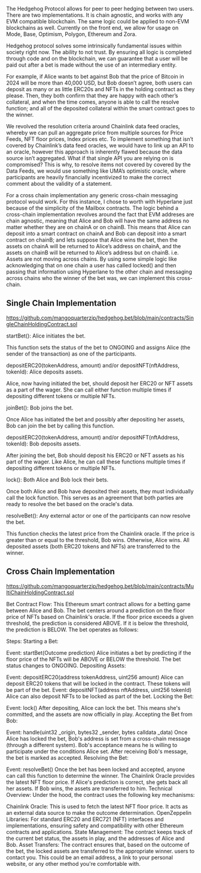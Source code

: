 The Hedgehog Protocol allows for peer to peer hedging between two users. There are two implementations. It is chain agnostic, and works with any EVM compatible blockchain. The same logic could be applied to non-EVM blockchains as well. Currently on the front end, we allow for usage on Mode, Base, Optimism, Polygon, Ethereum and Zora. 

Hedgehog protocol solves some intrinsically fundamental issues within society right now. The ability to not trust. By ensuring all logic is completed through code and on the blockchain, we can guarantee that a user will be paid out after a bet is made without the use of an intermediary entity.

For example, if Alice wants to bet against Bob that the price of Bitcoin in 2024 will be more than 40,000 USD, but Bob doesn’t agree, both users can deposit as many or as little ERC20s and NFTs in the holding contract as they please. Then, they both confirm that they are happy with each other’s collateral, and when the time comes, anyone is able to call the resolve function; and all of the deposited collateral within the smart contract goes to the winner. 

We revolved the resolution criteria around Chainlink data feed oracles, whereby we can pull an aggregate price from multiple sources for Price Feeds, NFT floor prices, Index prices etc. To implement something that isn’t covered by Chainlink’s data feed oracles, we would have to link up an API to an oracle, however this approach is inherently flawed because the data source isn’t aggregated. What if that single API you are relying on is compromised? This is why, to resolve items not covered by covered by the Data Feeds, we would use something like UMA’s optimistic oracle, where participants are heavily financially incentivized to make the correct comment about the validity of a statement.

For a cross chain implementation any generic cross-chain messaging protocol would work. For this instance, I chose to worth with Hyperlane just because of the simplicity of the Mailbox contracts. The logic behind a cross-chain implementation revolves around the fact that EVM addreses are chain agnostic, meaning that Alice and Bob will have the same address no matter whether they are on chainA or on chainB. This means that Alice can deposit into a smart contract on chainA and Bob can deposit into a smart contract on chainB; and lets suppose that Alice wins the bet, then the assets on chainA will be returned to Alice’s address on chainA, and the assets on chainB will be returned to Alice’s address but on chainB. i.e. Assets are not moving across chains. By using some simple logic like acknowledging that on one chain a user has called locked() and then passing that information using Hyperlane to the other chain and messaging across chains who the winner of the bet was, we can implement this cross-chain.



## Single Chain Implementation

https://github.com/mangoquarterzip/hedgehog.bet/blob/main/contracts/SingleChainHoldingContract.sol


startBet(): Alice initiates the bet.

This function sets the status of the bet to ONGOING and assigns Alice (the sender of the transaction) as one of the participants.

depositERC20(tokenAddress, amount) and/or depositNFT(nftAddress, tokenId): Alice deposits assets.

Alice, now having initiated the bet, should deposit her ERC20 or NFT assets as a part of the wager. She can call either function multiple times if depositing different tokens or multiple NFTs.

joinBet(): Bob joins the bet.

Once Alice has initiated the bet and possibly after depositing her assets, Bob can join the bet by calling this function.

depositERC20(tokenAddress, amount) and/or depositNFT(nftAddress, tokenId): Bob deposits assets.

After joining the bet, Bob should deposit his ERC20 or NFT assets as his part of the wager. Like Alice, he can call these functions multiple times if depositing different tokens or multiple NFTs.

lock(): Both Alice and Bob lock their bets.

Once both Alice and Bob have deposited their assets, they must individually call the lock function. This serves as an agreement that both parties are ready to resolve the bet based on the oracle's data.

resolveBet(): Any external actor or one of the participants can now resolve the bet.

This function checks the latest price from the Chainlink oracle. If the price is greater than or equal to the threshold, Bob wins. Otherwise, Alice wins. All deposited assets (both ERC20 tokens and NFTs) are transferred to the winner.

## Cross Chain Implementation

https://github.com/mangoquarterzip/hedgehog.bet/blob/main/contracts/MultiChainHoldingContract.sol

Bet Contract Flow:
This Ethereum smart contract allows for a betting game between Alice and Bob. The bet centers around a prediction on the floor price of NFTs based on Chainlink's oracle. If the floor price exceeds a given threshold, the prediction is considered ABOVE. If it is below the threshold, the prediction is BELOW. The bet operates as follows:

Steps:
Starting a Bet:

Event: startBet(Outcome prediction)
Alice initiates a bet by predicting if the floor price of the NFTs will be ABOVE or BELOW the threshold.
The bet status changes to ONGOING.
Depositing Assets:

Event: depositERC20(address tokenAddress, uint256 amount)
Alice can deposit ERC20 tokens that will be locked in the contract. These tokens will be part of the bet.
Event: depositNFT(address nftAddress, uint256 tokenId)
Alice can also deposit NFTs to be locked as part of the bet.
Locking the Bet:

Event: lock()
After depositing, Alice can lock the bet. This means she's committed, and the assets are now officially in play.
Accepting the Bet from Bob:

Event: handle(uint32 _origin, bytes32 _sender, bytes calldata _data)
Once Alice has locked the bet, Bob's address is set from a cross-chain message (through a different system). Bob's acceptance means he is willing to participate under the conditions Alice set.
After receiving Bob's message, the bet is marked as accepted.
Resolving the Bet:

Event: resolveBet()
Once the bet has been locked and accepted, anyone can call this function to determine the winner.
The Chainlink Oracle provides the latest NFT floor price.
If Alice's prediction is correct, she gets back all her assets. If Bob wins, the assets are transferred to him.
Technical Overview:
Under the hood, the contract uses the following key mechanisms:

Chainlink Oracle: This is used to fetch the latest NFT floor price. It acts as an external data source to make the outcome determination.
OpenZeppelin Libraries: For standard ERC20 and ERC721 (NFT) interfaces and implementations, ensuring safety and compatibility with other Ethereum contracts and applications.
State Management: The contract keeps track of the current bet status, the assets in play, and the addresses of Alice and Bob.
Asset Transfers: The contract ensures that, based on the outcome of the bet, the locked assets are transferred to the appropriate winner.
 users to contact you. This could be an email address, a link to your personal website, or any other method you're comfortable with.
